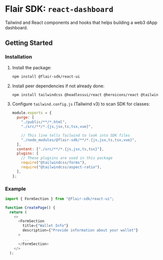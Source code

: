 # Flair SDK: `react-dashboard`

Tailwind and React components and hooks that helps building a web3 dApp dashboard.

## Getting Started

### Installation

1. Install the package:

   ```sh
   npm install @flair-sdk/react-ui
   ```

2. Install peer dependencies if not already done:

   ```sh
   npm install tailwindcss @headlessui/react @heroicons/react @tailwindcss/aspect-ratio
   ```

3. Configure `tailwind.config.js` (Tailwind v3) to scan SDK for classes:

   ```javascript
   module.exports = {
     purge: [
       "./public/**/*.html",
       "./src/**/*.{js,jsx,ts,tsx,vue}",

       // This line tells Tailwind to look into SDK files
       "./node_modules/@flair-sdk/**/*.{js,jsx,ts,tsx,vue}",
     ],
     content: ["./src/**/*.{js,jsx,ts,tsx}"],
     plugins: [
       // These plugsins are used in this package
       require("@tailwindcss/forms"),
       require("@tailwindcss/aspect-ratio"),
     ],
   };
   ```

### Example

```ts
import { FormSection } from "@flair-sdk/react-ui";

function CreatePage() {
  return (
    <>
      <FormSection
        title={"Wallet Info"}
        description={"Provide information about your wallet"}
      >
        ...
      </FormSection>
    </>
  );
```
